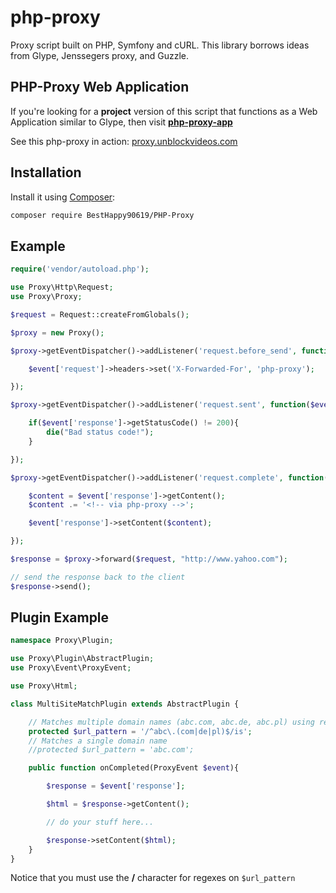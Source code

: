 # php-proxy

Proxy script built on PHP, Symfony and cURL.
This library borrows ideas from Glype, Jenssegers proxy, and Guzzle.

## PHP-Proxy Web Application

If you're looking for a **project** version of this script that functions as a Web Application similar to Glype, then visit
[**php-proxy-app**](https://github.com/BestHappy90619/PHP-Proxy)

See this php-proxy in action:
<a href="https://proxy.unblockvideos.com/" target="_blank">proxy.unblockvideos.com</a>

## Installation

Install it using [Composer](http://getcomposer.org):

```bash
composer require BestHappy90619/PHP-Proxy
```

## Example

```php
require('vendor/autoload.php');

use Proxy\Http\Request;
use Proxy\Proxy;

$request = Request::createFromGlobals();

$proxy = new Proxy();

$proxy->getEventDispatcher()->addListener('request.before_send', function($event){

	$event['request']->headers->set('X-Forwarded-For', 'php-proxy');

});

$proxy->getEventDispatcher()->addListener('request.sent', function($event){

	if($event['response']->getStatusCode() != 200){
		die("Bad status code!");
	}

});

$proxy->getEventDispatcher()->addListener('request.complete', function($event){

	$content = $event['response']->getContent();
	$content .= '<!-- via php-proxy -->';

	$event['response']->setContent($content);

});

$response = $proxy->forward($request, "http://www.yahoo.com");

// send the response back to the client
$response->send();

```

## Plugin Example

```php
namespace Proxy\Plugin;

use Proxy\Plugin\AbstractPlugin;
use Proxy\Event\ProxyEvent;

use Proxy\Html;

class MultiSiteMatchPlugin extends AbstractPlugin {

	// Matches multiple domain names (abc.com, abc.de, abc.pl) using regex (you MUST use / character)
	protected $url_pattern = '/^abc\.(com|de|pl)$/is';
	// Matches a single domain name
	//protected $url_pattern = 'abc.com';

	public function onCompleted(ProxyEvent $event){

		$response = $event['response'];

		$html = $response->getContent();

		// do your stuff here...

		$response->setContent($html);
	}
}
```

Notice that you must use the **/** character for regexes on `$url_pattern`
